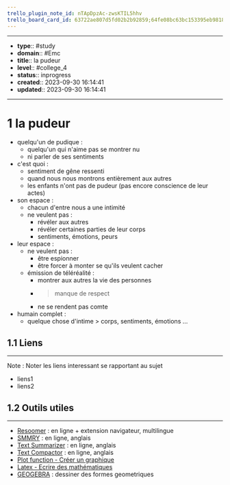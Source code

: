 ```yaml
---
trello_plugin_note_id: nTApDpzAc-zwsKTIL5hhv
trello_board_card_id: 63722ae807d5fd02b2b92859;64fe08bc63bc153395eb9818
---
```




---
- **type**:: #study
- **domain**:: #Emc
- **title**:: la pudeur
- **level**:: #college_4
- **status**:: inprogress
- **created**:: 2023-09-30 16:14:41
- **updated**:: 2023-09-30 16:14:41
---


# 1 la pudeur

- quelqu'un de pudique :
	- quelqu'un qui n'aime pas se montrer nu
	- ni parler de ses sentiments
- c'est quoi :
	- sentiment de gêne ressenti 
	- quand nous nous montrons entièrement aux autres 
	- les enfants n'ont pas de pudeur (pas encore conscience de leur actes)
- son espace :
	- chacun d'entre nous a une intimité
	- ne veulent pas :
		- révéler aux autres
		- révéler certaines parties de leur corps
		- sentiments, émotions, peurs
- leur espace :
	- ne veulent pas :
		- être espionner
		- être forcer à monter se qu'ils veulent cacher
	- émission de téléréalité :
		- montrer aux autres la vie des personnes
		- > manque de respect
		- ne se rendent pas comte
- humain complet :
	- quelque chose d'intime > corps, sentiments, émotions ...


## 1.1	Liens
---

Note :  Noter les liens interessant se rapportant au sujet

- liens1
- liens2



## 1.2	Outils utiles
---

-   [Resoomer](https://resoomer.com/fr) : en ligne + extension navigateur, multilingue
-   [SMMRY](https://smmry.com/) : en ligne, anglais
-   [Text Summarizer](http://textsummarization.net/text-summarizer) : en ligne, anglais
-   [Text Compactor](https://www.textcompactor.com/) : en ligne, anglais
- [Plot function - Créer un graphique](https://github.com/leonhma/obsidian-functionplot)
- [Latex - Ecrire des mathématiques](https://fr.wikibooks.org/wiki/LaTeX/%C3%89crire_des_math%C3%A9matiques)
- [GEOGEBRA](https://www.geogebra.org/geometry?lang=fr) : dessiner des formes geometriques 